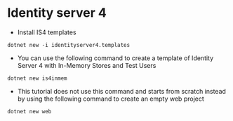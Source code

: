 # Identity server 4
* Install IS4 templates
```
dotnet new -i identityserver4.templates
```
* You can use the following command to create a template of Identity Server 4 with In-Memory Stores and Test Users
```
dotnet new is4inmem
```
* This tutorial does not use this command and starts from scratch instead by using the following command to create an empty web project
```
dotnet new web
```